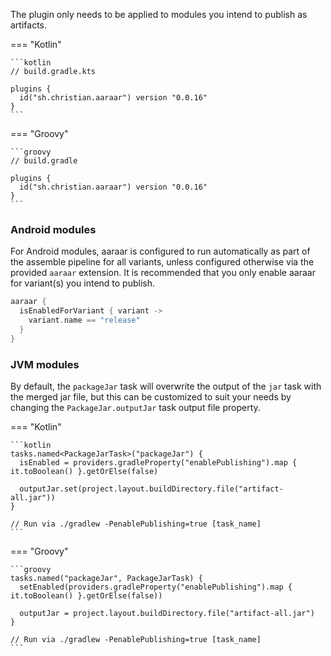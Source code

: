 The plugin only needs to be applied to modules you intend to publish as artifacts.

=== "Kotlin"

    ```kotlin
    // build.gradle.kts

    plugins {
      id("sh.christian.aaraar") version "0.0.16"
    }
    ```

=== "Groovy"

    ```groovy
    // build.gradle

    plugins {
      id("sh.christian.aaraar") version "0.0.16"
    }
    ```

### Android modules

For Android modules, aaraar is configured to run automatically as part of the assemble pipeline for all variants, unless
configured otherwise via the provided `aaraar` extension. It is recommended that you only enable aaraar for variant(s)
you intend to publish.

```kotlin
aaraar {
  isEnabledForVariant { variant ->
    variant.name == "release"
  }
}
```

### JVM modules

By default, the `packageJar` task will overwrite the output of the `jar` task with the merged jar file, but this can
be customized to suit your needs by changing the `PackageJar.outputJar` task output file property.

=== "Kotlin"

    ```kotlin
    tasks.named<PackageJarTask>("packageJar") {
      isEnabled = providers.gradleProperty("enablePublishing").map { it.toBoolean() }.getOrElse(false)

      outputJar.set(project.layout.buildDirectory.file("artifact-all.jar"))
    }

    // Run via ./gradlew -PenablePublishing=true [task_name]
    ```

=== "Groovy"

    ```groovy
    tasks.named("packageJar", PackageJarTask) {
      setEnabled(providers.gradleProperty("enablePublishing").map { it.toBoolean() }.getOrElse(false))

      outputJar = project.layout.buildDirectory.file("artifact-all.jar")
    }

    // Run via ./gradlew -PenablePublishing=true [task_name]
    ```
